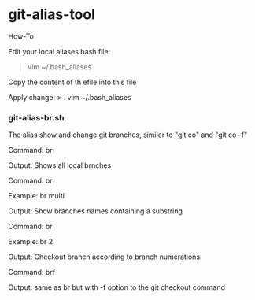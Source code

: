 # git-alias-tool
How-To

Edit your local aliases bash file:

> vim ~/.bash_aliases

Copy the content of th efile into this file

Apply change: > . vim ~/.bash_aliases
### git-alias-br.sh ####
The alias show and change git branches, similer to "git co" and "git co -f"

Command: br

Output: Shows all local brnches

Command: br <string> 
  
  Example: br multi
  
  Output: Show branches names containing a substring

Command: br <number>
  
  Example: br 2
  
  Output: Checkout branch according to branch numerations.

Command: brf 

Output: same as br but with -f option to the git checkout command

